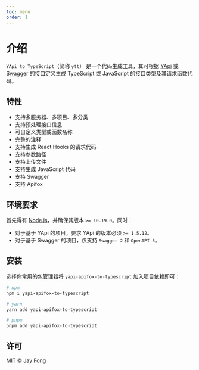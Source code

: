 ```yaml
---
toc: menu
order: 1
---
```


# 介绍

`YApi to TypeScript`（简称 `ytt`） 是一个代码生成工具，其可根据 [YApi](https://github.com/YMFE/yapi) 或 [Swagger](https://swagger.io/) 的接口定义生成 TypeScript 或 JavaScript 的接口类型及其请求函数代码。

## 特性

- 支持多服务器、多项目、多分类
- 支持预处理接口信息
- 可自定义类型或函数名称
- 完整的注释
- 支持生成 React Hooks 的请求代码
- 支持参数路径
- 支持上传文件
- 支持生成 JavaScript 代码
- 支持 Swagger
- 支持 Apifox

## 环境要求

首先得有 [Node.js](https://nodejs.org/en/)，并确保其版本 `>= 10.19.0`。同时：

- 对于基于 YApi 的项目，要求 YApi 的版本必须 `>= 1.5.12`。
- 对于基于 Swagger 的项目，仅支持 `Swagger 2` 和 `OpenAPI 3`。

## 安装

选择你常用的包管理器将 `yapi-apifox-to-typescript` 加入项目依赖即可：

```bash
# npm
npm i yapi-apifox-to-typescript

# yarn
yarn add yapi-apifox-to-typescript

# pnpm
pnpm add yapi-apifox-to-typescript
```

## 许可

[MIT](https://github.com/fjc0k/yapi-to-typescript/blob/master/LICENSE) © [Jay Fong](https://github.com/fjc0k)
